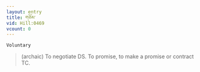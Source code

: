 ```yaml
---
layout: entry
title: གཅོམ་
vid: Hill:0469
vcount: 0
---
```

`Voluntary` 
> (archaic) To negotiate DS\.
To promise, to make a promise or contract TC\.

